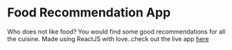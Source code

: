 # Food Recommendation App

Who does not like food? You would find some good recommendations for all the cuisine. Made using ReactJS with love..check out the live app [here](https://food-recommendation-09.netlify.app/)
